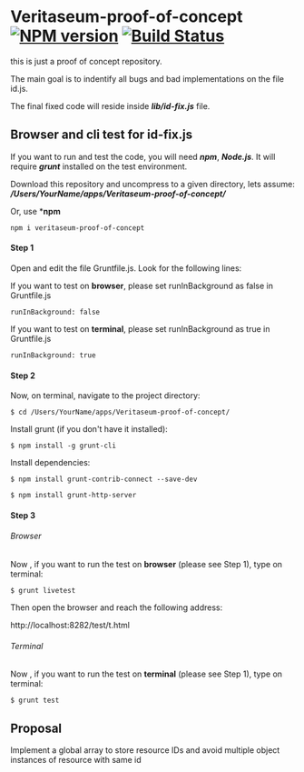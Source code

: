 # Veritaseum-proof-of-concept  [![NPM version](https://badge.fury.io/js/veritaseum-proof-of-concept.png)](http://badge.fury.io/js/veritaseum-proof-of-concept) [![Build Status](https://travis-ci.org/web2solutions/Veritaseum-proof-of-concept.svg?branch=master)](https://travis-ci.org/web2solutions/Veritaseum-proof-of-concept)

this is just a proof of concept repository.

The main goal is to indentify all bugs and bad implementations on the file id.js.

The final fixed code will reside inside ***lib/id-fix.js*** file.


##  Browser and cli test for id-fix.js

If you want to run and test the code, you will need ***npm***, ***Node.js***. It will require ***grunt*** installed on the test environment.

Download this repository and uncompress to a given directory, lets assume: ***/Users/YourName/apps/Veritaseum-proof-of-concept/***

Or, use ***npm**

    npm i veritaseum-proof-of-concept


#### Step 1

Open and edit the file Gruntfile.js. Look for the following lines:

If you want to test on **browser**, please set runInBackground as false in Gruntfile.js

    runInBackground: false

If you want to test on **terminal**, please set runInBackground as true in Gruntfile.js

    runInBackground: true

#### Step 2

Now, on terminal, navigate to the project directory:

    $ cd /Users/YourName/apps/Veritaseum-proof-of-concept/

Install grunt (if you don't have it installed):

    $ npm install -g grunt-cli

Install dependencies:

    $ npm install grunt-contrib-connect --save-dev

    $ npm install grunt-http-server

#### Step 3

###### Browser

Now , if you want to run the test on **browser** (please see Step 1), type on terminal:

    $ grunt livetest

Then open the browser and reach the following address: 

http://localhost:8282/test/t.html

###### Terminal

Now , if you want to run the test on **terminal** (please see Step 1), type on terminal:

    $ grunt test





## Proposal

Implement a global array to store resource IDs and avoid multiple object instances of resource with same id
